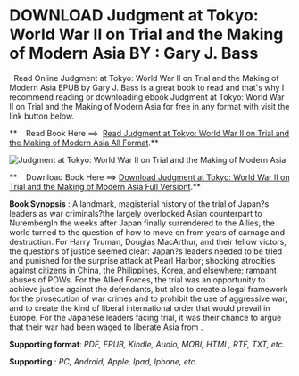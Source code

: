 **DOWNLOAD Judgment at Tokyo: World War II on Trial and the Making of Modern Asia BY : Gary J. Bass**
=====================================================================================================

  Read Online Judgment at Tokyo: World War II on Trial and the Making of Modern Asia EPUB by Gary J. Bass is a great book to read and that's why I recommend reading or downloading ebook Judgment at Tokyo: World War II on Trial and the Making of Modern Asia for free in any format with visit the link button below.

**    Read Book Here ==>  [Read Judgment at Tokyo: World War II on Trial and the Making of Modern Asia All Format](https://goodreadbook.site/?book=1101947101).**

![Judgment at Tokyo: World War II on Trial and the Making of Modern Asia](https://i.gr-assets.com/images/S/compressed.photo.goodreads.com/books/1688421145l/75596597.jpg)

**    Download Book Here ==> [Download Judgment at Tokyo: World War II on Trial and the Making of Modern Asia Full Versiont](https://goodreadbook.site/?book=1101947101).**

**Book Synopsis** : A landmark, magisterial history of the trial of Japan?s leaders as war criminals?the largely overlooked Asian counterpart to NurembergIn the weeks after Japan finally surrendered to the Allies, the world turned to the question of how to move on from years of carnage and destruction. For Harry Truman, Douglas MacArthur, and their fellow victors, the questions of justice seemed clear: Japan?s leaders needed to be tried and punished for the surprise attack at Pearl Harbor; shocking atrocities against citizens in China, the Philippines, Korea, and elsewhere; rampant abuses of POWs. For the Allied Forces, the trial was an opportunity to achieve justice against the defendants, but also to create a legal framework for the prosecution of war crimes and to prohibit the use of aggressive war, and to create the kind of liberal international order that would prevail in Europe. For the Japanese leaders facing trial, it was their chance to argue that their war had been waged to liberate Asia from .

**Supporting format**: _PDF, EPUB, Kindle, Audio, MOBI, HTML, RTF, TXT, etc._

**Supporting** : _PC, Android, Apple, Ipad, Iphone, etc._